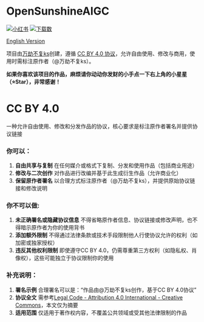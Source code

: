 # OpenSunshineAIGC

[![小红书](https://img.shields.io/badge/小红书-万劫不复ks-FF2443?logo=xiaohongshu)](https://www.xiaohongshu.com/user/profile/5e331246000000000100bb17)
[![下载数](https://img.shields.io/badge/dynamic/json?url=https%3A%2F%2Ffc-mp-9871a84d-7aee-4cf9-b227-e45fa3dc8759.next.bspapp.com%2Fgithub%3Ftarget%3DOpenSunshineAIGC%26type%3Dclones_count&query=count&label=最近下载&cacheSeconds=600)](https://github.com/WJBFks/OpenSunshineAIGC/tree/main/OpenSunshineAIGC)

[English Version](./README_EN.md)

项目由[万劫不复ks](https://www.xiaohongshu.com/user/profile/5e331246000000000100bb17)创建，遵循 [CC BY 4.0 协议](https://creativecommons.org/licenses/by/4.0/legalcode.txt)，允许自由使用、修改与商用，使用时需标注原作者（@万劫不复ks）。

**如果你喜欢该项目的作品，麻烦请你动动你发财的小手点一下右上角的小星星（⭐️Star），非常感谢！**

# CC BY 4.0

一种允许自由使用、修改和分发作品的协议，核心要求是标注原作者署名并提供协议链接

### 你可以：

1. **自由共享与复制**
   在任何媒介或格式下复制、分发和使用作品（包括商业用途）
2. **修改与二次创作**
   对作品进行改编并基于此生成衍生作品（允许商业化）
3. **保留原作者署名**
   以合理方式标注原作者（@万劫不复ks），并提供原始协议链接和修改说明

### 你不可以做:

1. **未正确署名或隐藏协议信息**
   不得省略原作者信息、协议链接或修改声明，也不得暗示原作者为你的使用背书
2. **添加额外限制**
   不得通过法律条款或技术手段限制他人行使协议允许的权利（如加密或独家授权）
3. **违反其他权利限制**
   即使遵守CC BY 4.0，仍需尊重第三方权利（如隐私权、肖像权），这些可能独立于协议限制你的使用

### 补充说明：

1. **署名示例**
   合理署名可以是：“作品由@万劫不复ks创作，基于CC BY 4.0协议”
2. **协议全文**
   需参考[Legal Code - Attribution 4.0 International - Creative Commons](https://creativecommons.org/licenses/by/4.0/legalcode)，本文仅为摘要
3. **适用范围**
   仅适用于著作权内容，不覆盖公共领域或受其他法律限制的作品

